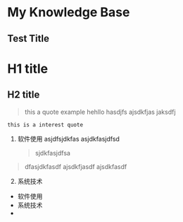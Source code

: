 # My Knowledge Base #
## Test Title ##

H1 title 
==

H2 title 
-

> this a quote example
> hehllo
> hasdjfs
> ajsdkfjas
> jaksdfj

`this is a interest quote`

1. 软件使用
	asjdfsjdkfas
	asjdkfasjdfsd
	> sjdkfasjdfsa
> dfasjdkfasdf
	ajsdkfjasdf
	ajsdkfasdf

2. 系统技术

* 软件使用
* 系统技术
* 

